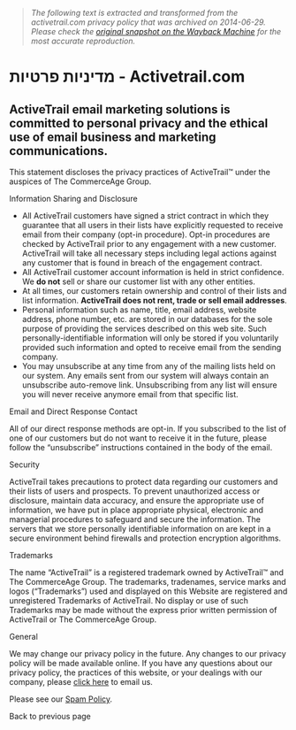 > *The following text is extracted and transformed from the activetrail.com privacy policy that was archived on 2014-06-29. Please check the [original snapshot on the Wayback Machine](https://web.archive.org/web/20140629164825id_/http%3A//www.activetrail.com/PrivacyPolicy) for the most accurate reproduction.*

# מדיניות פרטיות - Activetrail.com

##  ActiveTrail email marketing solutions is committed to personal privacy and the ethical use of email business and marketing communications.

This statement discloses the privacy practices of ActiveTrail™ under the auspices of The CommerceAge Group.

Information Sharing and Disclosure

  * All ActiveTrail customers have signed a strict contract in which they guarantee that all users in their lists have explicitly requested to receive email from their company (opt-in procedure). Opt-in procedures are checked by ActiveTrail prior to any engagement with a new customer. ActiveTrail will take all necessary steps including legal actions against any customer that is found in breach of the engagement contract.
  * All ActiveTrail customer account information is held in strict confidence. We **do not** sell or share our customer list with any other entities.
  * At all times, our customers retain ownership and control of their lists and list information. **ActiveTrail does not rent, trade or sell email addresses**.
  * Personal information such as name, title, email address, website address, phone number, etc. are stored in our databases for the sole purpose of providing the services described on this web site. Such personally-identifiable information will only be stored if you voluntarily provided such information and opted to receive email from the sending company.
  * You may unsubscribe at any time from any of the mailing lists held on our system. Any emails sent from our system will always contain an unsubscribe auto-remove link. Unsubscribing from any list will ensure you will never receive anymore email from that specific list.



Email and Direct Response Contact

All of our direct response methods are opt-in. If you subscribed to the list of one of our customers but do not want to receive it in the future, please follow the “unsubscribe” instructions contained in the body of the email.

Security

ActiveTrail takes precautions to protect data regarding our customers and their lists of users and prospects. To prevent unauthorized access or disclosure, maintain data accuracy, and ensure the appropriate use of information, we have put in place appropriate physical, electronic and managerial procedures to safeguard and secure the information. The servers that we store personally identifiable information on are kept in a secure environment behind firewalls and protection encryption algorithms.

Trademarks

The name “ActiveTrail” is a registered trademark owned by ActiveTrail™ and The CommerceAge Group. The trademarks, tradenames, service marks and logos (“Trademarks”) used and displayed on this Website are registered and unregistered Trademarks of ActiveTrail. No display or use of such Trademarks may be made without the express prior written permission of ActiveTrail or The CommerceAge Group.

General

We may change our privacy policy in the future. Any changes to our privacy policy will be made available online. If you have any questions about our privacy policy, the practices of this website, or your dealings with our company, please [click here](https://web.archive.org/Contact) to email us.

Please see our [Spam Policy](https://web.archive.org/AntiSpam).

Back to previous page 
